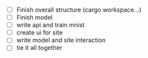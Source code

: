 - [ ] Finish overall structure (cargo workspace...)
- [ ] Finish model
- [ ] write api and train mnist
- [ ] create ui for site
- [ ] write model and site interaction
- [ ] tie it all together
